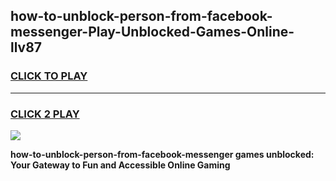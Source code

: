 
## how-to-unblock-person-from-facebook-messenger-Play-Unblocked-Games-Online-llv87
<h3>
<a href="https://premium76.site?title=how-to-unblock-person-from-facebook-messenger&ref=25A">CLICK TO PLAY</a></h3>
<hr>

<h3>
<a href="https://premium76.site?title=how-to-unblock-person-from-facebook-messenger&ref=25A">CLICK 2 PLAY</a>
  
</h3>

<a href="https://premium76.site?title=how-to-unblock-person-from-facebook-messenger&ref=25A"><img src="https://clearcache.store/games.png"></a>


**how-to-unblock-person-from-facebook-messenger games unblocked: Your Gateway to Fun and Accessible Online Gaming**
